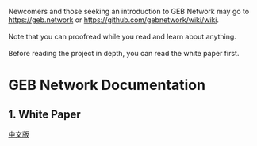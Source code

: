 Newcomers and those seeking an introduction to GEB Network may go to https://geb.network or https://github.com/gebnetwork/wiki/wiki. <br />
<br />
Note that you can proofread while you read and learn about anything.<br />
<br />
Before reading the project in depth, you can read the white paper first.<br />
# GEB Network Documentation

## 1. White Paper
[中文版](https://github.com/gebnetwork/DAICO/blob/master/whitepaper/gebnetwork-whitepaper-zh.md)
